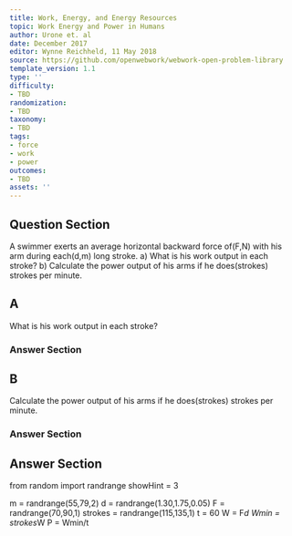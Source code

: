 ```yaml
---
title: Work, Energy, and Energy Resources
topic: Work Energy and Power in Humans
author: Urone et. al
date: December 2017
editor: Wynne Reichheld, 11 May 2018
source: https://github.com/openwebwork/webwork-open-problem-library
template_version: 1.1
type: ''
difficulty:
- TBD
randomization:
- TBD
taxonomy:
- TBD
tags:
- force
- work
- power
outcomes:
- TBD
assets: ''
---
```


## Question Section 

A swimmer exerts an average horizontal backward force of(F,N) with his arm during each(d,m) long stroke. 
a) What is his work output in each stroke? 
b) Calculate the power output of his arms if he does(strokes) strokes per minute.

## A
What is his work output in each stroke? 
### Answer Section
## B
Calculate the power output of his arms if he does(strokes) strokes per minute.
### Answer Section


## Answer Section

from random import randrange
showHint = 3

m = randrange(55,79,2)
d = randrange(1.30,1.75,0.05)
F = randrange(70,90,1)
strokes = randrange(115,135,1)
t = 60
W = F*d
Wmin = strokes*W
P = Wmin/t